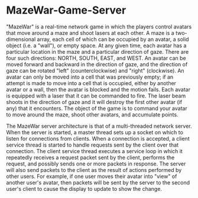 # MazeWar-Game-Server
"MazeWar" is a real-time network game in which the players control avatars
that move around a maze and shoot lasers at each other.
A maze is a two-dimensional array, each cell of which can be occupied by
an avatar, a solid object (i.e. a "wall"), or empty space.
At any given time, each avatar has a particular location in the maze and a
particular direction of gaze.  There are four such directions: NORTH,
SOUTH, EAST, and WEST.  An avatar can be moved forward and backward
in the direction of gaze, and the direction of gaze can be rotated "left"
(counterclockwise) and "right" (clockwise).  An avatar can only be moved
into a cell that was previously empty; if an attempt is made to move into
a cell that is occupied, either by another avatar or a wall, then the
avatar is blocked and the motion fails.
Each avatar is equipped with a laser that it can be commanded to fire.
The laser beam shoots in the direction of gaze and it will destroy the
first other avatar (if any) that it encounters.
The object of the game is to command your avatar to move around the maze,
shoot other avatars, and accumulate points.

The MazeWar server architecture is that of a multi-threaded network server.
When the server is started, a master thread sets up a socket on which to
listen for connections from clients.  When a connection is accepted,
a client service thread is started to handle requests sent by the client
over that connection.  The client service thread executes a service loop in which
it repeatedly receives a request packet sent by the client, performs the request,
and possibly sends one or more packets in response.  The server will also
send packets to the client as the result of actions performed by other users.
For example, if one user moves their avatar into "view" of another user's
avatar, then packets will be sent by the server to the second user's client to
cause the display to update to show the change.
